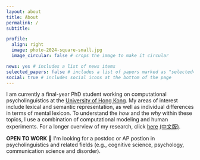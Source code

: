 ```yaml
---
layout: about
title: About
permalink: /
subtitle:

profile:
  align: right
  image: photo-2024-square-small.jpg
  image_circular: false # crops the image to make it circular

news: yes # includes a list of news items
selected_papers: false # includes a list of papers marked as "selected={true}"
social: true # includes social icons at the bottom of the page
---
```


I am currently a final-year PhD student working on computational psycholinguistics at the [University of Hong Kong](https://www.hku.hk/). My areas of interest include lexical and semantic representation, as well as individual differences in terms of mental lexicon. To understand the *how* and the *why* within these topics, I use a combination of computational modeling and human experiments. For a longer overview of my research, click [here](https://tianqi93.github.io/research/) [(中文版)](https://tianqi93.github.io/research_zh/).

**OPEN TO WORK** 💼 I'm looking for a postdoc or AP postion in psycholinguistics and related fields (e.g., cognitive science, psychology, communication science and disorder).

